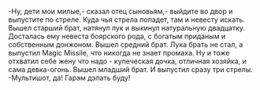   -Ну, дети мои милые,- сказал отец сыновьям,- выйдите во двор и выпустите по стреле. Куда чья стрела попадет, там и невесту искать.
Вышел старший брат, натянул лук и выкинул натуральную двадцатку. Досталась ему невеста боярского рода, с богатым приданым и собственным донжоном.
Вышел средний брат. Лука брать не стал, а выпустил Magic Missile, что никогда не знает промаха. Ну и тоже отхватил себе жену что надо - купеческая дочка, отличная хозяйка, и сама девка-огонь.
Вышел младший брат. И выпустил сразу три стрелы.
-Мультишот, да! Гарэм дэлать буду!      